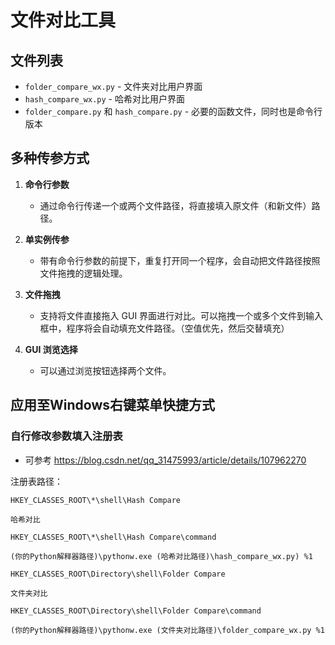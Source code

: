 # 文件对比工具

## 文件列表

- `folder_compare_wx.py` - 文件夹对比用户界面
- `hash_compare_wx.py` - 哈希对比用户界面
- `folder_compare.py` 和 `hash_compare.py` - 必要的函数文件，同时也是命令行版本

## 多种传参方式

1. **命令行参数**
    - 通过命令行传递一个或两个文件路径，将直接填入原文件（和新文件）路径。

2. **单实例传参**
    - 带有命令行参数的前提下，重复打开同一个程序，会自动把文件路径按照文件拖拽的逻辑处理。

3. **文件拖拽**
    - 支持将文件直接拖入 GUI 界面进行对比。可以拖拽一个或多个文件到输入框中，程序将会自动填充文件路径。（空值优先，然后交替填充）

4. **GUI 浏览选择**
    - 可以通过浏览按钮选择两个文件。


## 应用至Windows右键菜单快捷方式

### 自行修改参数填入注册表

- 可参考 https://blog.csdn.net/qq_31475993/article/details/107962270

注册表路径：

`HKEY_CLASSES_ROOT\*\shell\Hash Compare`
```
哈希对比
```

`HKEY_CLASSES_ROOT\*\shell\Hash Compare\command`
```
(你的Python解释器路径)\pythonw.exe (哈希对比路径)\hash_compare_wx.py) %1
```
    
`HKEY_CLASSES_ROOT\Directory\shell\Folder Compare`
```
文件夹对比
```

`HKEY_CLASSES_ROOT\Directory\shell\Folder Compare\command`
```
(你的Python解释器路径)\pythonw.exe (文件夹对比路径)\folder_compare_wx.py %1
```